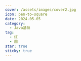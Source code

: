 ```yaml
---
cover: /assets/images/cover2.jpg
icon: pen-to-square
date: 2024-05-05
category:
  - Java基础
tag:
  - 红
  - 圆
star: true
sticky: true
---
```


[//]: # (# 1.Java基础梳理)

[//]: # (### 目录)

[//]: # (1. Java基础概念：)

[//]: # (    - Java的特点是什么？面向对象编程和跨平台性是如何体现的？)

[//]: # (    - 什么是JDK、JRE和JVM？它们之间有什么关系？)

[//]: # (    - Java的基本数据类型有哪些？它们的特点和区别是什么？)

[//]: # ()
[//]: # (2. Java语法和语言特性：)

[//]: # (    - Java中的访问修饰符有哪些？它们分别有什么作用？)

[//]: # (    - 什么是包（package）？如何声明和使用包？)

[//]: # (    - Java中的异常处理机制是什么？try-catch-finally块如何使用？)

[//]: # (    - 什么是多线程？如何创建和管理线程？)

[//]: # (    - Java中的面向对象编程概念，如类与对象、继承、多态和封装等。)

[//]: # ()
[//]: # (3. Java核心类库：)

[//]: # (    - Java中常用的集合类有哪些？它们之间的区别和适用场景是什么？)

[//]: # (    - 字符串处理在Java中如何进行？String类的常用方法有哪些？)

[//]: # (    - 如何进行文件操作？Java中的输入输出流有哪些？)

[//]: # ()
[//]: # (4. Java开发工具和环境：)

[//]: # (    - 常用的Java集成开发环境（IDE）有哪些？如何使用它们进行Java开发？)

[//]: # (    - 如何编译和运行Java程序？命令行和IDE两种方式有什么区别？)

[//]: # ()
[//]: # (5. Java程序设计实践：)

[//]: # (    - 如何设计和实现一个简单的Java应用程序？例如，一个控制台输入输出的小程序或者一个简单的GUI程序。)

[//]: # (    - 如何进行调试和测试Java程序？常用的调试技巧有哪些？)

[//]: # (# Java基础知识点梳理)

[//]: # (你需要掌握并能回答以下问题：)

[//]: # ()
[//]: # (1. Java基础概念：)

[//]: # (    - Java的特点是什么？面向对象编程和跨平台性是如何体现的？)

[//]: # (   >（Java语言和c++的区别）)

[//]: # (   > 1. Java语言的特性在于首先在于平台无关性，由于JVM的存在，java代码可以在任何支持jvm的平台上运行，无需修改；)

[//]: # (    c++在不同的操作系统和硬件框架上需要重新编译，所以移植性较差)

[//]: # (   > 2. 第二个，在内存管理里方面，java有自动垃圾回收机制，c++则需要手动分配和释放内存)

[//]: # (   > 3. 第三个，在性能方面，java由于jvm的存在，jvm要将字节码转换为机器代码执行，所以java的执行速度比c++要稍慢)

[//]: # (        c++直接编译成机器代码，因此更高效)

[//]: # (   > 4. 第4个，在语法方面，java和c++虽然都支持面向对象，c++支持操作符重载和方法重在，而java不支持方法重载（why:增加了复杂性，与java最初的设计思想不符）)

[//]: # (   >    c++支持多继承，java支持单继承，也就是一个类只能继承一个父类，但是jav可以实现多个接口)

[//]: # (   >    但是java的语法更简洁，并且不使用指针和内存管理，c++则支持指针和内存管理，)

[//]: # (### 面向对象的三大特性，请说一下：)

[//]: # (   1. 封装：将输出和操作数据的方法放在同一个对象内部里，隐藏对象的内部状态和细节)

[//]: # (   2. 继承：使用`extends`关键字，继承是在已存在类的基础上创建新类的机制，实现父类的代码复用)

[//]: # (   3. 多态：多态允许同一个方法在不同的对象上有不同的行为，通过方法重写（覆盖）和方法重载来实现（how）)

[//]: # (      1. 可能会提问到重写和重载的区别&#40;what&#41;：)

[//]: # (         >      1.重载发生在同一个类中，根据不同的参数做出不同的逻辑处理，重载的特点是方法名称相同，但参数必须不同)

[//]: # (         >      2.重写发生在子类中，来重新定义父类的的某个方法，重写的特点是方法名称和参数列表必须相同，返回值类型可以比父类的小（两小一大）)

[//]: # (         >   BUT:)

[//]: # (         >   1.父类方法被private\static\final修饰，那么就不能被重写，但是被static修饰的方法可以被再次声明)

[//]: # (         >   2.构造方法无法再被重写（但可以被重载）)

[//]: # (         >    3.返回值类型是基本类型和void那么返回值类型就不可被修改)

[//]: # (   （在自我介绍中要不要提到三大特性让它提问？）)

[//]: # (   （说到方法重载或者重写之后该如何把话题引回来？）)

[//]: # ()
[//]: # (    ### Java基础概念)

[//]: # ()
[//]: # ()
[//]: # (### 2. 什么是JDK、JRE和JVM？它们之间有什么关系？)

[//]: # ()
[//]: # (- **JDK &#40;Java Development Kit&#41;**: Java开发工具包，包含JRE以及开发者使用的工具，如编译器（javac）、调试器（jdb）等。开发Java程序时需要安装JDK。)

[//]: # ()
[//]: # (- **JRE &#40;Java Runtime Environment&#41;**: Java运行时环境，包含JVM以及Java核心类库和支持文件，用于运行Java程序。用户只需安装JRE来运行已编译的Java程序。)

[//]: # ()
[//]: # (- **JVM &#40;Java Virtual Machine&#41;**: Java虚拟机，负责执行Java字节码，提供内存管理、垃圾回收和安全机制。JVM是Java实现跨平台性的关键。)

[//]: # ()
[//]: # (##### 它们的关系)

[//]: # ()
[//]: # (- JVM是JRE的一部分，负责执行Java字节码。)

[//]: # (- JRE包含JVM以及Java核心类库和支持文件。)

[//]: # (- JDK包含JRE以及开发工具，是开发Java应用程序所需的完整工具包。)

[//]: # ()
[//]: # (#### 3. Java的基本数据类型有哪些？它们的特点和区别是什么？)

[//]: # ()
[//]: # (Java有八种基本数据类型，分为四类：整数型、浮点型、字符型和布尔型。)

[//]: # ()
[//]: # (- **整数型**:)

[//]: # (   - `byte`: 8位，范围为-128到127。)

[//]: # (   - `short`: 16位，范围为-32,768到32,767。)

[//]: # (   - `int`: 32位，范围为-2^31到2^31-1。)

[//]: # (   - `long`: 64位，范围为-2^63到2^63-1。)

[//]: # ()
[//]: # (- **浮点型**:)

[//]: # (   - `float`: 32位，单精度，适合节省内存的浮点运算。)

[//]: # (   - `double`: 64位，双精度，适合更高精度的浮点运算。)

[//]: # ()
[//]: # (- **字符型**:)

[//]: # (   - `char`: 16位，表示单个字符，范围为0到65,535，支持Unicode字符集。)

[//]: # ()
[//]: # (- **布尔型**:)

[//]: # (   - `boolean`: 只有两个值：`true`和`false`，用于逻辑判断。)

[//]: # ()
[//]: # (##### 特点和区别)

[//]: # ()
[//]: # (- 整数型数据类型用于表示没有小数部分的数值，不同的数据类型根据其存储范围选择使用。)

[//]: # (- 浮点型数据类型用于表示有小数部分的数值，根据需要的精度选择使用。)

[//]: # (- 字符型用于表示单个字符或Unicode字符。)

[//]: # (- 布尔型用于表示逻辑值，用于条件判断和控制流。)

[//]: # ()
[//]: # ()
[//]: # ()
[//]: # (### 2.Java语法和语言特性)

[//]: # ()
[//]: # (#### 1. Java中的访问修饰符有哪些？它们分别有什么作用？)

[//]: # ()
[//]: # (Java提供了四种主要的访问修饰符，用于控制类、方法和变量的访问权限：)

[//]: # ()
[//]: # (- `public`: 任何类都可以访问。)

[//]: # (- `protected`: 同一个包内的类和所有子类可以访问。)

[//]: # (- `default` &#40;无修饰符&#41;: 只有同一个包内的类可以访问。)

[//]: # (- `private`: 只有同一个类内可以访问。)

[//]: # ()
[//]: # (#### 2. 什么是包（package）？如何声明和使用包？)

[//]: # ()
[//]: # (包（package）是用于组织类和接口的命名空间，避免类名冲突，便于管理大型项目。)

[//]: # ()
[//]: # (声明包：)

[//]: # (```java)

[//]: # (package com.example.myapp;)

[//]: # (```)

[//]: # ()
[//]: # (使用包中的类：)

[//]: # (```java)

[//]: # (import com.example.myapp.MyClass;)

[//]: # (```)

[//]: # ()
[//]: # (#### 3. Java中的异常处理机制是什么？try-catch-finally块如何使用？)

[//]: # ()
[//]: # (Java使用异常处理机制来处理运行时错误。主要通过`try-catch-finally`块来处理异常：)

[//]: # ()
[//]: # (```java)

[//]: # (try {)

[//]: # (    // 可能产生异常的代码)

[//]: # (} catch &#40;ExceptionType1 e1&#41; {)

[//]: # (    // 处理异常)

[//]: # (} catch &#40;ExceptionType2 e2&#41; {)

[//]: # (    // 处理异常)

[//]: # (} finally {)

[//]: # (    // 必须执行的代码（无论是否发生异常）)

[//]: # (})

[//]: # (```)

[//]: # ()
[//]: # (#### 4. 什么是多线程？如何创建和管理线程？)

[//]: # ()
[//]: # (多线程是指在一个程序中同时运行多个线程，以实现并发操作。创建线程的主要方法有两种：)

[//]: # ()
[//]: # (- 继承`Thread`类：)

[//]: # (```java)

[//]: # (class MyThread extends Thread {)

[//]: # (    public void run&#40;&#41; {)

[//]: # (        // 线程执行的代码)

[//]: # (    })

[//]: # (})

[//]: # (MyThread t = new MyThread&#40;&#41;;)

[//]: # (t.start&#40;&#41;;)

[//]: # (```)

[//]: # ()
[//]: # (- 实现`Runnable`接口（创建一个任务丢给线程）：)

[//]: # (```java)

[//]: # (class MyRunnable implements Runnable {)

[//]: # (    public void run&#40;&#41; {)

[//]: # (        // 线程执行的代码)

[//]: # (    })

[//]: # (})

[//]: # (Thread t = new Thread&#40;new MyRunnable&#40;&#41;&#41;;)

[//]: # (t.start&#40;&#41;;)

[//]: # (```)

[//]: # (- 实现`callable`接口（创建一个任务丢给线程）：)

[//]: # (#### 5. Java中的面向对象编程概念)

[//]: # ()
[//]: # (- **类与对象**: 类是对象的蓝图，对象是类的实例。)

[//]: # (- **继承**: 使用`extends`关键字，子类继承父类的属性和方法。)

[//]: # (- **多态**: 同一方法在不同对象中的不同实现。)

[//]: # (- **封装**: 通过访问修饰符隐藏对象的内部状态和实现细节。)

[//]: # ()
[//]: # (### 3.Java核心类库)

[//]: # ()
[//]: # (#### 1. Java中常用的集合类有哪些？它们之间的区别和适用场景是什么？)

[//]: # ()
[//]: # (- `List`接口：有序集合，允许重复元素。常用实现类有`ArrayList`、`LinkedList`。)

[//]: # (- `Set`接口：无序集合，不允许重复元素。常用实现类有`HashSet`、`TreeSet`。)

[//]: # (- `Map`接口：键值对集合，不允许键重复。常用实现类有`HashMap`、`TreeMap`。)

[//]: # ()
[//]: # (#### 2. 字符串处理在Java中如何进行？String类的常用方法有哪些？)

[//]: # ()
[//]: # (`String`类是不可变的字符串。常用方法包括：)

[//]: # ()
[//]: # (- `length&#40;&#41;`: 返回字符串长度。)

[//]: # (- `charAt&#40;int index&#41;`: 返回指定索引处的字符。)

[//]: # (- `substring&#40;int beginIndex, int endIndex&#41;`: 返回子字符串。)

[//]: # (- `indexOf&#40;String str&#41;`: 返回子字符串的索引。)

[//]: # (- `toUpperCase&#40;&#41;`: 转换为大写。)

[//]: # (- `toLowerCase&#40;&#41;`: 转换为小写。)

[//]: # ()
[//]: # (#### 3. 如何进行文件操作？Java中的输入输出流有哪些？)

[//]: # ()
[//]: # (Java提供了多种方式进行文件操作，主要通过输入输出流：)

[//]: # ()
[//]: # (- `FileInputStream`/`FileOutputStream`: 处理二进制文件。)

[//]: # (- `FileReader`/`FileWriter`: 处理字符文件。)

[//]: # (- `BufferedReader`/`BufferedWriter`: 提供缓冲功能，提高读写效率。)

[//]: # ()
[//]: # (### 4.Java开发工具和环境)

[//]: # ()
[//]: # (#### 1. 常用的Java集成开发环境（IDE）有哪些？如何使用它们进行Java开发？)

[//]: # ()
[//]: # (常用的Java IDE有：)

[//]: # ()
[//]: # (- `Eclipse`: 开源IDE，功能强大，插件丰富。)

[//]: # (- `IntelliJ IDEA`: 商业IDE，支持多种语言，智能提示和重构功能强大。)

[//]: # (- `NetBeans`: 开源IDE，集成度高，适合快速开发。)

[//]: # ()
[//]: # (#### 2. 如何编译和运行Java程序？命令行和IDE两种方式有什么区别？)

[//]: # ()
[//]: # (- 命令行方式：)

[//]: # (```sh)

[//]: # (javac MyClass.java    // 编译Java文件)

[//]: # (java MyClass          // 运行编译后的字节码文件)

[//]: # (```)

[//]: # ()
[//]: # (- IDE方式：在IDE中创建项目，编写代码，点击“运行”按钮即可编译并运行程序。)

[//]: # ()
[//]: # (### 5.Java程序设计实践)

[//]: # ()
[//]: # (#### 1. 如何设计和实现一个简单的Java应用程序？)

[//]: # ()
[//]: # (示例：一个控制台输入输出的小程序)

[//]: # (```java)

[//]: # (import java.util.Scanner;)

[//]: # ()
[//]: # (public class Main {)

[//]: # (    public static void main&#40;String[] args&#41; {)

[//]: # (        Scanner scanner = new Scanner&#40;System.in&#41;;)

[//]: # (        System.out.println&#40;"请输入您的名字："&#41;;)

[//]: # (        String name = scanner.nextLine&#40;&#41;;)

[//]: # (        System.out.println&#40;"您好，" + name + "!"&#41;;)

[//]: # (    })

[//]: # (})

[//]: # (```)

[//]: # ()
[//]: # (#### 2. 如何进行调试和测试Java程序？常用的调试技巧有哪些？)

[//]: # ()
[//]: # (- 使用IDE的调试功能，设置断点，逐行执行代码，查看变量值。)

[//]: # (- 使用日志记录（如`java.util.logging`或`log4j`）记录程序运行信息。)

[//]: # (- 编写单元测试（如使用`JUnit`），自动化测试代码功能。)

[//]: # ()
[//]: # (通过上述内容，您可以对Java的基础知识、核心类库、开发工具和实践有一个全面的了解。)


